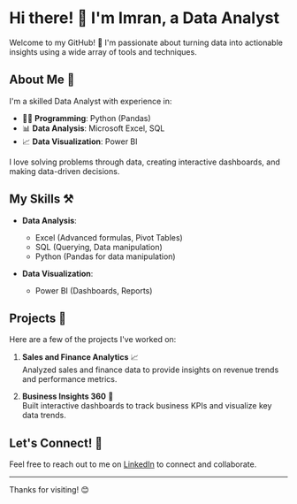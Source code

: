 # Hi there! 👋 I'm Imran, a Data Analyst

Welcome to my GitHub! 🚀 I'm passionate about turning data into actionable insights using a wide array of tools and techniques.

## About Me 🌟

I'm a skilled Data Analyst with experience in:

- 🧑‍💻 **Programming**: Python (Pandas)
- 📊 **Data Analysis**: Microsoft Excel, SQL
- 📈 **Data Visualization**: Power BI

I love solving problems through data, creating interactive dashboards, and making data-driven decisions.

## My Skills ⚒️

- **Data Analysis**: 
  - Excel (Advanced formulas, Pivot Tables)
  - SQL (Querying, Data manipulation)
  - Python (Pandas for data manipulation)
  
- **Data Visualization**: 
  - Power BI (Dashboards, Reports)

## Projects 🚀

Here are a few of the projects I've worked on:

1. **Sales and Finance Analytics** 📈  
   Analyzed sales and finance data to provide insights on revenue trends and performance metrics.

2. **Business Insights 360** 💼  
   Built interactive dashboards to track business KPIs and visualize key data trends.

## Let's Connect! 🔗

Feel free to reach out to me on [LinkedIn](https://www.linkedin.com/in/shaikimran1/) to connect and collaborate.

---

Thanks for visiting! 😊

